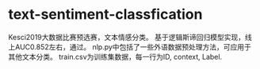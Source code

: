 # text-sentiment-classfication
Kesci2019大数据比赛预选赛，文本情感分类。
基于逻辑斯谛回归模型实现，线上AUC0.852左右，通过。
nlp.py中包括了一些外语数据预处理方法，可应用于其他文本分类。
train.csv为训练集数据，每一行为ID, context, Label.
